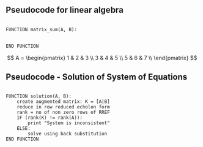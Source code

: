 ## Pseudocode for linear algebra

```python

FUNCTION matrix_sum(A, B):


END FUNCTION

```


$$
    A = \begin{pmatrix}
        1 & 2 & 3 \\
        3 & 4 & 5 \\
        5 & 6 & 7 \\
        \end{pmatrix}
$$

## Pseudocode - Solution of System of Equations

```

FUNCTION solution(A, B):
    create augmented matrix: K = [A|B]
    reduce in row reduced echolon form
    rank = no of non zero rows of RREF
    IF (rank(K) != rank(A)):
        print "System is inconsistent"
    ELSE:
        solve using back substitution
END FUNCTION

```


